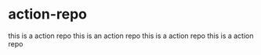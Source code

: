 # action-repo
this is a action repo
this is an action repo
this is a action repo
this is a action repo
